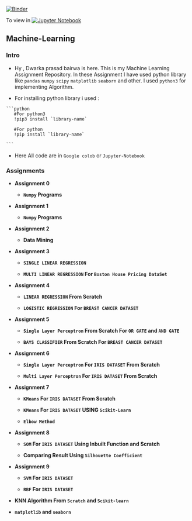 [![Binder](https://mybinder.org/badge_logo.svg)](https://mybinder.org/v2/gh/dp1706/Machine-Learning/HEAD) 

To view in [![Jupyter Notebook](https://jupyter.org/assets/main-logo.svg)](https://nbviewer.jupyter.org/github/dp1706/Machine-Learning/tree/master/)

## Machine-Learning


### Intro

   * Hy , Dwarka prasad bairwa is here. This is my Machine Learning Assignment Repository. In these Assignment I have used  python library like `pandas` `numpy` `scipy` `matplotlib` `seaborn` and other. I used `python3` for implementing Algorithm.
   
   * For installing python library i used : 
   
    ```python
       #For python3
       !pip3 install `library-name`
  
       #For python
       !pip install `library-name`
  
    ```
   * Here All code are in `Google colob` or `Jupyter-Notebook`


### Assignments

   * **Assignment 0**
   
       * __`Numpy` Programs__

   * **Assignment 1**
   
       * __`Numpy` Programs__

   * **Assignment 2**
   
       * __Data Mining__

   * **Assignment 3**
   
       * __`SINGLE LINEAR REGRESSION`__
       
       * __`MULTI LINEAR REGRESSION` For `Boston House Pricing DataSet`__
   
   * **Assignment 4**
   
     * __`LINEAR REGRESSION` From Scratch__
     
     * __`LOGISTIC REGRESSION` For `BREAST CANCER DATASET`__
   
   * **Assignment 5**
   
     * __`Single Layer Perceptron` From Scratch For `OR GATE` and `AND GATE`__
     
     * __`BAYS CLASSIFIER` From Scratch For `BREAST CANCER DATASET`__
       
   * **Assignment 6**
     
     * __`Single Layer Perceptron` For `IRIS DATASET` From Scratch__
     
     * __`Multi Layer Perceptron` For `IRIS DATASET` From Scratch__
     
   * __Assignment 7__
   
       * __`KMeans` For `IRIS DATASET` From Scratch__
       
       * __`KMeans` For `IRIS DATASET` USING `Scikit-Learn`__
       
       * __`Elbow Method`__
   
   * __Assignment 8__
   
       * __`SOM` For `IRIS DATASET` Using Inbuilt Function and Scratch__
       
       * __Comparing Result Using `Silhouette Coefficient`__
   
   * __Assignment 9__
   
       * __`SVM` For `IRIS DATASET`__
       
       * __`RBF` For `IRIS DATASET`__
       
     
   * **KNN Algorithm From `Scratch` and `Scikit-learn`**
       
   * **`matplotlib` and `seaborn`**




